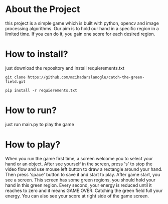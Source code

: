 # About the Project

this project is a simple game which is built with python, opencv and image processing algorithms. Our aim is to hold our hand in a specific region in a limited time. If you can do it, you gain one score for each desired region.

# How to install?

just download the repository and install requierements.txt

`git clone https://github.com/mcihadarslanoglu/catch-the-green-field.git`

`pip install -r requierements.txt`

# How to run?

just run main.py to play the game

# How to play?

When you run the game first time, a screen welcome you to select your hand or an object. After see yourself in the screen, press 's' to stop the video flow and use mouse left button to draw a rectangle around your hand. Then press 'space' button to save it and start to play. After game start, you see a screen. This screen has some green regions, you should hold your hand in this green region. Every second, your energy is reduced until it reaches to zero and it means GAME OVER. Catching the green field full your energy. You can also see your score at right side of the game screen.
